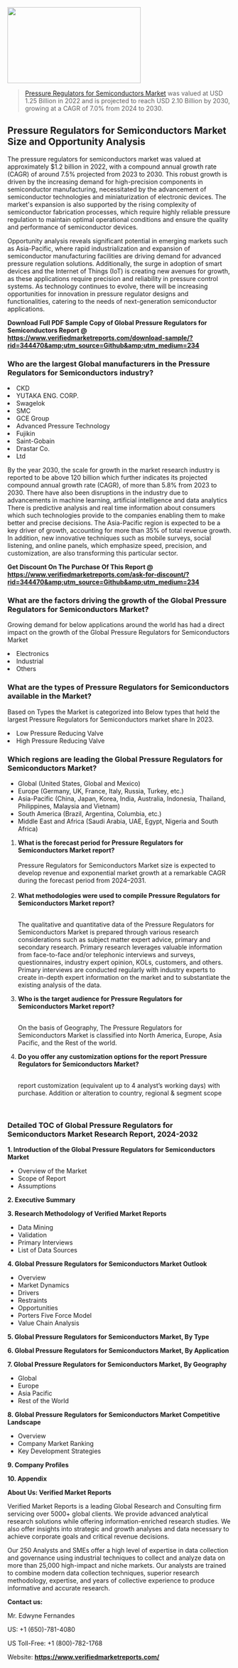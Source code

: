<img src="https://ffe5etoiles.com/wp-content/uploads/2024/12/MST1-300x171.png" alt="" width="300" height="171" class="alignnone size-medium wp-image-20088" /><blockquote><p><p><a href="https://www.verifiedmarketreports.com/download-sample/?rid=344470&utm_source=Github&utm_medium=234" target="_blank">Pressure Regulators for Semiconductors Market</a> was valued at USD 1.25 Billion in 2022 and is projected to reach USD 2.10 Billion by 2030, growing at a CAGR of 7.0% from 2024 to 2030.</p></blockquote><p><h2>Pressure Regulators for Semiconductors Market Size and Opportunity Analysis</h2><p>The pressure regulators for semiconductors market was valued at approximately $1.2 billion in 2022, with a compound annual growth rate (CAGR) of around 7.5% projected from 2023 to 2030. This robust growth is driven by the increasing demand for high-precision components in semiconductor manufacturing, necessitated by the advancement of semiconductor technologies and miniaturization of electronic devices. The market's expansion is also supported by the rising complexity of semiconductor fabrication processes, which require highly reliable pressure regulation to maintain optimal operational conditions and ensure the quality and performance of semiconductor devices.</p><p>Opportunity analysis reveals significant potential in emerging markets such as Asia-Pacific, where rapid industrialization and expansion of semiconductor manufacturing facilities are driving demand for advanced pressure regulation solutions. Additionally, the surge in adoption of smart devices and the Internet of Things (IoT) is creating new avenues for growth, as these applications require precision and reliability in pressure control systems. As technology continues to evolve, there will be increasing opportunities for innovation in pressure regulator designs and functionalities, catering to the needs of next-generation semiconductor applications.</p></p><p class=""><strong>Download Full PDF Sample Copy of Global Pressure Regulators for Semiconductors Report @ <a href="https://www.verifiedmarketreports.com/download-sample/?rid=344470&amp;utm_source=Github&amp;utm_medium=234" target="_blank">https://www.verifiedmarketreports.com/download-sample/?rid=344470&amp;utm_source=Github&amp;utm_medium=234</a></strong></p><h3 id="" class="">Who are the largest Global manufacturers in the Pressure Regulators for Semiconductors industry?</h3><p><li>CKD</li><li> YUTAKA ENG. CORP.</li><li> Swagelok</li><li> SMC</li><li> GCE Group</li><li> Advanced Pressure Technology</li><li> Fujikin</li><li> Saint-Gobain</li><li> Drastar Co.</li><li> Ltd</li></p><div class=""><div class="" dir="" data-message-author-role="" data-message-id="" data-message-model-slug=""><div class=""><div class=""><div class=""><div class="" dir="" data-message-author-role="" data-message-id="" data-message-model-slug=""><div class=""><div class=""><p>By the year 2030, the scale for growth in the market research industry is reported to be above 120 billion which further indicates its projected compound annual growth rate (CAGR), of more than 5.8% from 2023 to 2030. There have also been disruptions in the industry due to advancements in machine learning, artificial intelligence and data analytics There is predictive analysis and real time information about consumers which such technologies provide to the companies enabling them to make better and precise decisions. The Asia-Pacific region is expected to be a key driver of growth, accounting for more than 35% of total revenue growth. In addition, new innovative techniques such as mobile surveys, social listening, and online panels, which emphasize speed, precision, and customization, are also transforming this particular sector.</p><p><strong>Get Discount On The Purchase Of This Report @&nbsp; <a href="https://www.verifiedmarketreports.com/ask-for-discount/?rid=344470&amp;utm_source=Github&amp;utm_medium=234" target="_blank">https://www.verifiedmarketreports.com/ask-for-discount/?rid=344470&amp;utm_source=Github&amp;utm_medium=234</a></strong></p></div></div></div></div></div></div></div></div><h3 id="" class="">What are the factors driving the growth of the Global Pressure Regulators for Semiconductors Market?</h3><p id="" class="">Growing demand for below applications around the world has had a direct impact on the growth of the Global Pressure Regulators for Semiconductors Market</p><p id="" class=""><li>Electronics</li><li> Industrial</li><li> Others</li></p><h3 id="" class="">What are the types of Pressure Regulators for Semiconductors available in the Market?</h3><p id="" class="">Based on Types the Market is categorized into Below types that held the largest Pressure Regulators for Semiconductors market share In 2023.</p><p id="" class=""><li>Low Pressure Reducing Valve</li><li> High Pressure Reducing Valve</li></p><h3 id="" class="">Which regions are leading the Global Pressure Regulators for Semiconductors Market?</h3><ul><li>Global (United States, Global and Mexico)</li><li>Europe (Germany, UK, France, Italy, Russia, Turkey, etc.)</li><li>Asia-Pacific (China, Japan, Korea, India, Australia, Indonesia, Thailand, Philippines, Malaysia and Vietnam)</li><li>South America (Brazil, Argentina, Columbia, etc.)</li><li>Middle East and Africa (Saudi Arabia, UAE, Egypt, Nigeria and South Africa)</li></ul><p><ol><li><strong>What is the forecast period for Pressure Regulators for Semiconductors Market report?<br /></strong><br /><span data-sheets-root="1" data-sheets-value="{&quot;1&quot;:2,&quot;2&quot;:&quot;XXXX size is expected to develop revenue and exponential market growth at a remarkable CAGR during the forecast period from 2024&ndash;2030.&quot;}" data-sheets-userformat="{&quot;2&quot;:12674,&quot;4&quot;:{&quot;1&quot;:2,&quot;2&quot;:16776960},&quot;10&quot;:2,&quot;11&quot;:0,&quot;15&quot;:&quot;Arial&quot;,&quot;16&quot;:12}">Pressure Regulators for Semiconductors Market size is expected to develop revenue and exponential market growth at a remarkable CAGR during the forecast period from 2024&ndash;2031.</span><br /><br /></li><li><strong>What methodologies were used to compile Pressure Regulators for Semiconductors Market report?<br /><br /></strong><p>The qualitative and quantitative data of the&nbsp;Pressure Regulators for Semiconductors Market is prepared through various research considerations such as subject matter expert advice, primary and secondary research. Primary research leverages valuable information from face-to-face and/or telephonic interviews and surveys, questionnaires, industry expert opinion, KOLs, customers, and others. Primary interviews are conducted regularly with industry experts to create in-depth expert information on the market and to substantiate the existing analysis of the data.&nbsp;</p></li><li><strong>Who is the target audience for Pressure Regulators for Semiconductors Market report?<br /><br /></strong><p>On the basis of Geography, The&nbsp;Pressure Regulators for Semiconductors Market is classified into North America, Europe, Asia Pacific, and the Rest of the world.</p></li><li><strong>Do you offer any customization options for the report Pressure Regulators for Semiconductors Market?<br /><br /></strong><p>report customization (equivalent up to 4 analyst&rsquo;s working days) with purchase. Addition or alteration to country, regional &amp; segment scope</p><p>&nbsp;</p></li></ol></p><h3 id="" class="">Detailed TOC of Global Pressure Regulators for Semiconductors Market Research Report, 2024-2032</h3><p id="" class=""><strong>1. Introduction of the Global Pressure Regulators for Semiconductors Market</strong></p><ul><li>Overview of the Market</li><li>Scope of Report</li><li>Assumptions</li></ul><p id="" class=""><strong>2. Executive Summary</strong></p><p id="" class=""><strong>3. Research Methodology of&nbsp;Verified Market Reports</strong></p><ul><li>Data Mining</li><li>Validation</li><li>Primary Interviews</li><li>List of Data Sources</li></ul><p id="" class=""><strong>4. Global Pressure Regulators for Semiconductors Market Outlook</strong></p><ul><li>Overview</li><li>Market Dynamics</li><li>Drivers</li><li>Restraints</li><li>Opportunities</li><li>Porters Five Force Model</li><li>Value Chain Analysis</li></ul><p id="" class=""><strong>5. Global Pressure Regulators for Semiconductors Market, By&nbsp;Type</strong></p><p id="" class=""><strong>6. Global Pressure Regulators for Semiconductors Market, By Application</strong></p><p id="" class=""><strong>7. Global Pressure Regulators for Semiconductors Market, By Geography</strong></p><ul><li>Global</li><li>Europe</li><li>Asia Pacific</li><li>Rest of the World</li></ul><p id="" class=""><strong>8. Global Pressure Regulators for Semiconductors Market Competitive Landscape</strong></p><ul><li>Overview</li><li>Company Market Ranking</li><li>Key Development Strategies</li></ul><p id="" class=""><strong>9. Company Profiles</strong></p><p id="" class=""><strong>10. Appendix</strong></p><p id="" class=""><strong>About Us: Verified Market Reports</strong></p><p id="" class="">Verified Market Reports is a leading Global Research and Consulting firm servicing over 5000+ global clients. We provide advanced analytical research solutions while offering information-enriched research studies. We also offer insights into strategic and growth analyses and data necessary to achieve corporate goals and critical revenue decisions.</p><p id="" class="">Our 250 Analysts and SMEs offer a high level of expertise in data collection and governance using industrial techniques to collect and analyze data on more than 25,000 high-impact and niche markets. Our analysts are trained to combine modern data collection techniques, superior research methodology, expertise, and years of collective experience to produce informative and accurate research.</p><p id="" class=""><strong>Contact us:</strong></p><p id="" class="">Mr. Edwyne Fernandes</p><p id="" class="">US: +1 (650)-781-4080</p><p id="" class="">US Toll-Free: +1 (800)-782-1768</p><p id="" class="">Website: <a target="" data-test-app-aware-link=""><strong>https://www.verifiedmarketreports.com/</strong></a></p>
